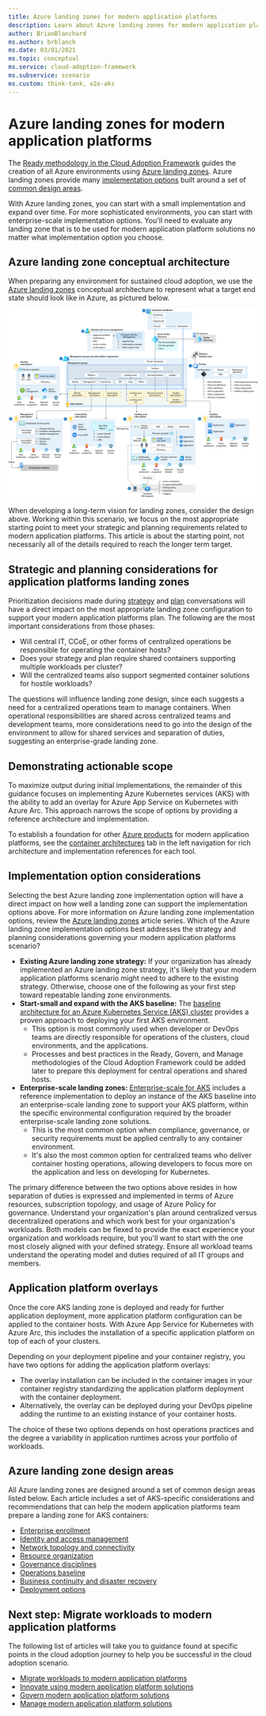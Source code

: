 ```yaml
---
title: Azure landing zones for modern application platforms
description: Learn about Azure landing zones for modern application platforms.
author: BrianBlanchard
ms.author: brblanch
ms.date: 03/01/2021
ms.topic: conceptual
ms.service: cloud-adoption-framework
ms.subservice: scenario
ms.custom: think-tank, e2e-aks
---
```


# Azure landing zones for modern application platforms

The [Ready methodology in the Cloud Adoption Framework](../../ready/index.md) guides the creation of all Azure environments using [Azure landing zones](../../ready/landing-zone/index.md). Azure landing zones provide many [implementation options](../../ready/landing-zone/implementation-options.md) built around a set of [common design areas](../../ready/landing-zone/design-areas.md).

With Azure landing zones, you can start with a small implementation and expand over time. For more sophisticated environments, you can start with enterprise-scale implementation options. You'll need to evaluate any landing zone that is to be used for modern application platform solutions no matter what implementation option you choose.

## Azure landing zone conceptual architecture

When preparing any environment for sustained cloud adoption, we use the [Azure landing zones](../../ready/landing-zone/index.md) conceptual architecture to represent what a target end state should look like in Azure, as pictured below.

[![Diagram that shows a conceptual architecture of an Azure landing zone](../../_images/ready/alz-arch-cust-inline.png)](../../_images/ready/alz-arch-cust-expanded.png#lightbox)

When developing a long-term vision for landing zones, consider the design above. Working within this scenario, we focus on the most appropriate starting point to meet your strategic and planning requirements related to modern application platforms. This article is about the starting point, not necessarily all of the details required to reach the longer term target.

## Strategic and planning considerations for application platforms landing zones

Prioritization decisions made during [strategy](./strategy.md) and [plan](./plan.md) conversations will have a direct impact on the most appropriate landing zone configuration to support your modern application platforms plan. The following are the most important considerations from those phases:

- Will central IT, CCoE, or other forms of centralized operations be responsible for operating the container hosts?
- Does your strategy and plan require shared containers supporting multiple workloads per cluster?
- Will the centralized teams also support segmented container solutions for hostile workloads?

The questions will influence landing zone design, since each suggests a need for a centralized operations team to manage containers. When operational responsibilities are shared across centralized teams and development teams, more considerations need to go into the design of the environment to allow for shared services and separation of duties, suggesting an enterprise-grade landing zone.

## Demonstrating actionable scope

To maximize output during initial implementations, the remainder of this guidance focuses on implementing Azure Kubernetes services (AKS) with the ability to add an overlay for Azure App Service on Kubernetes with Azure Arc. This approach narrows the scope of options by providing a reference architecture and implementation.

To establish a foundation for other [Azure products](./azure-products.md) for modern application platforms, see the [container architectures](/azure/architecture/guide/technology-choices/compute-decision-tree?bc=/azure/cloud-adoption-framework/_bread/toc.json&toc=/azure/cloud-adoption-framework/scenarios/aks/toc.json) tab in the left navigation for rich architecture and implementation references for each tool.

## Implementation option considerations

Selecting the best Azure landing zone implementation option will have a direct impact on how well a landing zone can support the implementation options above. For more information on Azure landing zone implementation options, review the [Azure landing zones](../../ready/landing-zone/index.md) article series. Which of the Azure landing zone implementation options best addresses the strategy and planning considerations governing your modern application platforms scenario?

- **Existing Azure landing zone strategy:** If your organization has already implemented an Azure landing zone strategy, it's likely that your modern application platforms scenario might need to adhere to the existing strategy. Otherwise, choose one of the following as your first step toward repeatable landing zone environments.
- **Start-small and expand with the AKS baseline:** The [baseline architecture for an Azure Kubernetes Service (AKS) cluster](/azure/architecture/reference-architectures/containers/aks/secure-baseline-aks?bc=/azure/cloud-adoption-framework/_bread/toc.json&toc=/azure/cloud-adoption-framework/scenarios/aks/toc.json) provides a proven approach to deploying your first AKS environment.
  - This option is most commonly used when developer or DevOps teams are directly responsible for operations of the clusters, cloud environments, and the applications.
  - Processes and best practices in the Ready, Govern, and Manage methodologies of the Cloud Adoption Framework could be added later to prepare this deployment for central operations and shared hosts.
- **Enterprise-scale landing zones:** [Enterprise-scale for AKS](./enterprise-scale-landing-zone.md) includes a reference implementation to deploy an instance of the AKS baseline into an enterprise-scale landing zone to support your AKS platform, within the specific environmental configuration required by the broader enterprise-scale landing zone solutions.
  - This is the most common option when compliance, governance, or security requirements must be applied centrally to any container environment.
  - It's also the most common option for centralized teams who deliver container hosting operations, allowing developers to focus more on the application and less on developing for Kubernetes.

The primary difference between the two options above resides in how separation of duties is expressed and implemented in terms of Azure resources, subscription topology, and usage of Azure Policy for governance. Understand your organization's plan around centralized versus decentralized operations and which work best for your organization's workloads. Both models can be flexed to provide the exact experience your organization and workloads require, but you'll want to start with the one most closely aligned with your defined strategy. Ensure all workload teams understand the operating model and duties required of all IT groups and members.

## Application platform overlays

Once the core AKS landing zone is deployed and ready for further application deployment, more application platform configuration can be applied to the container hosts. With Azure App Service for Kubernetes with Azure Arc, this includes the installation of a specific application platform on top of each of your clusters.

Depending on your deployment pipeline and your container registry, you have two options for adding the application platform overlays:

- The overlay installation can be included in the container images in your container registry standardizing the application platform deployment with the container deployment.
- Alternatively, the overlay can be deployed during your DevOps pipeline adding the runtime to an existing instance of your container hosts.

The choice of these two options depends on host operations practices and the degree a variability in application runtimes across your portfolio of workloads.

## Azure landing zone design areas

All Azure landing zones are designed around a set of common design areas listed below. Each article includes a set of AKS-specific considerations and recommendations that can help the modern application platforms team prepare a landing zone for AKS containers:

- [Enterprise enrollment](./eslz-enterprise-enrollment.md)
- [Identity and access management](./eslz-identity-and-access-management.md)
- [Network topology and connectivity](./eslz-network-topology-and-connectivity.md)
- [Resource organization](./eslz-resource-organization.md)
- [Governance disciplines](./eslz-security-governance-and-compliance.md)
- [Operations baseline](./eslz-management-and-monitoring.md)
- [Business continuity and disaster recovery](./eslz-business-continuity-and-disaster-recovery.md)
- [Deployment options](./eslz-platform-automation-and-devops.md)

## Next step: Migrate workloads to modern application platforms

The following list of articles will take you to guidance found at specific points in the cloud adoption journey to help you be successful in the cloud adoption scenario.

- [Migrate workloads to modern application platforms](./migrate.md)
- [Innovate using modern application platform solutions](./innovate.md)
- [Govern modern application platform solutions](./govern.md)
- [Manage modern application platform solutions](./manage.md)
